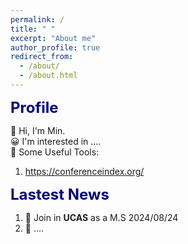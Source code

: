 ```yaml
---
permalink: /
title: " "
excerpt: "About me"
author_profile: true
redirect_from: 
  - /about/
  - /about.html
---
```


<font color=Navy size=5 > <strong> Profile </strong> </font>  

👋 Hi, I'm Min.     
😀 I'm interested in ....   
🌱 Some Useful Tools:  
1. https://conferenceindex.org/   

<font color=Navy size=5 > <strong> Lastest News </strong> </font>  

1. 🚀  Join in __UCAS__ as a M.S  2024/08/24   
2. 🌟  ....    